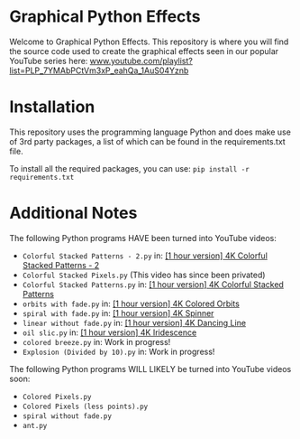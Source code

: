 # Graphical Python Effects
Welcome to Graphical Python Effects. This repository is where you will find the source code used to create the graphical effects seen in our popular YouTube series here: www.youtube.com/playlist?list=PLP_7YMAbPCtVm3xP_eahQa_1AuS04Yznb

# Installation
This repository uses the programming language Python and does make use of 3rd party packages, a list of which can be found in the requirements.txt file.

To install all the required packages, you can use:
`pip install -r requirements.txt`

# Additional Notes

The following Python programs HAVE been turned into YouTube videos:
* `Colorful Stacked Patterns - 2.py` in: [[1 hour version] 4K Colorful Stacked Patterns - 2](https://youtu.be/KA9hys-joQE)
* `Colorful Stacked Pixels.py` (This video has since been privated)
* `Colorful Stacked Patterns.py` in: [[1 hour version] 4K Colorful Stacked Patterns](https://youtu.be/at-kU0d0fGU)
* `orbits with fade.py` in: [[1 hour version] 4K Colored Orbits](https://youtu.be/zauAJ89Cln0)
* `spiral with fade.py` in: [[1 hour version] 4K Spinner](https://youtu.be/KSYlL9piGGI)
* `linear without fade.py` in: [[1 hour version] 4K Dancing Line](https://youtu.be/fnobAERwSkY)
* `oil slic.py` in: [[1 hour version] 4K Iridescence](https://youtu.be/axAgNOKkE4k)
* `colored breeze.py` in: Work in progress!
* `Explosion (Divided by 10).py` in: Work in progress!

The following Python programs WILL LIKELY be turned into YouTube videos soon:
* `Colored Pixels.py`
* `Colored Pixels (less points).py`
* `spiral without fade.py`
* `ant.py`